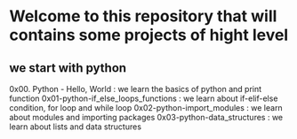 # Welcome to this repository that will contains some projects of hight level
## we start with python
0x00. Python - Hello, World : we learn the basics of python and print function
0x01-python-if_else_loops_functions : we learn about if-elif-else condition, for loop and while loop
0x02-python-import_modules : we learn about modules and importing packages
0x03-python-data_structures : we learn about lists and data structures
